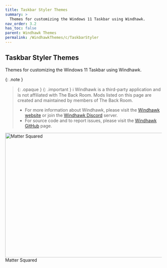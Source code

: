 ```yaml
---
title: Taskbar Styler Themes
summary: >
  Themes for customizing the Windows 11 Taskbar using Windhawk.
nav_order: 3.2
has_toc: false
parent: Windhawk Themes
permalink: /WindhawkThemes/c/TaskbarStyler
---
```


## Taskbar Styler Themes
Themes for customizing the Windows 11 Taskbar using Windhawk.

{: .note }
> {: .opaque }
> {: .important }
> ℹ️ Windhawk is a third-party application and is not affiliated with The Back Room. Mods listed on this page are created and maintained by members of The Back Room.  
> 
> - For more information about Windhawk, please visit the [Windhawk website](https://windhawk.net) or join the [Windhawk Discord](https://discord.com/servers/windhawk-923944342991818753) server.
> - For source code and to report issues, please visit the [Windhawk GitHub](https://github.com/ramensoftware/windhawk) page.

<div class="gallery text-delta">
<div class="gallery-item">
<a href="/WindhawkThemes/c/TaskbarStyler/MatterSquared">
<img src="/assets/images/previews/taskbar-styler/matter-squared.bmp" alt="Matter Squared" width="600" height="400">
</a>
<div class="desc">Matter Squared</div>
</div>
</div>